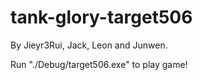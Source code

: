 # tank-glory-target506
By Jieyr3Rui, Jack, Leon and Junwen.

Run "./Debug/target506.exe" to play game!
